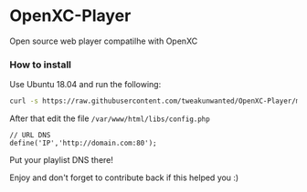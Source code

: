 # OpenXC-Player
Open source web player compatilhe with OpenXC 

### How to install

Use Ubuntu 18.04 and run the following:

```sh
curl -s https://raw.githubusercontent.com/tweakunwanted/OpenXC-Player/master/install.sh | sudo bash
```

After that edit the file `/var/www/html/libs/config.php`

```
// URL DNS
define('IP','http://domain.com:80'); 
```

Put your playlist DNS there!

Enjoy and don't forget to contribute back if this helped you :)
